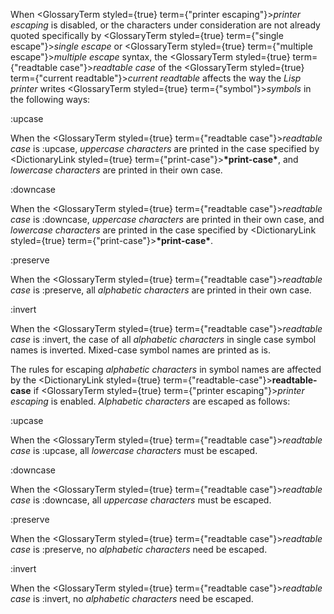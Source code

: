  



When <GlossaryTerm styled={true} term={"printer escaping"}><i>printer escaping</i></GlossaryTerm> is disabled, or the characters under consideration are not already quoted specifically by <GlossaryTerm styled={true} term={"single escape"}><i>single escape</i></GlossaryTerm> or <GlossaryTerm styled={true} term={"multiple escape"}><i>multiple escape</i></GlossaryTerm> syntax, the <GlossaryTerm styled={true} term={"readtable case"}><i>readtable case</i></GlossaryTerm> of the <GlossaryTerm styled={true} term={"current readtable"}><i>current readtable</i></GlossaryTerm> affects the way the *Lisp printer* writes <GlossaryTerm styled={true} term={"symbol"}><i>symbols</i></GlossaryTerm> in the following ways: 



:upcase 



When the <GlossaryTerm styled={true} term={"readtable case"}><i>readtable case</i></GlossaryTerm> is :upcase, *uppercase characters* are printed in the case specified by <DictionaryLink styled={true} term={"print-case"}><b>\*print-case\*</b></DictionaryLink>, and *lowercase characters* are printed in their own case. 







 



 



:downcase 



When the <GlossaryTerm styled={true} term={"readtable case"}><i>readtable case</i></GlossaryTerm> is :downcase, *uppercase characters* are printed in their own case, and *lowercase characters* are printed in the case specified by <DictionaryLink styled={true} term={"print-case"}><b>\*print-case\*</b></DictionaryLink>. 



:preserve 



When the <GlossaryTerm styled={true} term={"readtable case"}><i>readtable case</i></GlossaryTerm> is :preserve, all *alphabetic characters* are printed in their own case. 



:invert 



When the <GlossaryTerm styled={true} term={"readtable case"}><i>readtable case</i></GlossaryTerm> is :invert, the case of all *alphabetic characters* in single case symbol names is inverted. Mixed-case symbol names are printed as is. 



The rules for escaping *alphabetic characters* in symbol names are affected by the <DictionaryLink styled={true} term={"readtable-case"}><b>readtable-case</b></DictionaryLink> if <GlossaryTerm styled={true} term={"printer escaping"}><i>printer escaping</i></GlossaryTerm> is enabled. *Alphabetic characters* are escaped as follows: 



:upcase 



When the <GlossaryTerm styled={true} term={"readtable case"}><i>readtable case</i></GlossaryTerm> is :upcase, all *lowercase characters* must be escaped. 



:downcase 



When the <GlossaryTerm styled={true} term={"readtable case"}><i>readtable case</i></GlossaryTerm> is :downcase, all *uppercase characters* must be escaped. 



:preserve 



When the <GlossaryTerm styled={true} term={"readtable case"}><i>readtable case</i></GlossaryTerm> is :preserve, no *alphabetic characters* need be escaped. 



:invert 



When the <GlossaryTerm styled={true} term={"readtable case"}><i>readtable case</i></GlossaryTerm> is :invert, no *alphabetic characters* need be escaped. 




